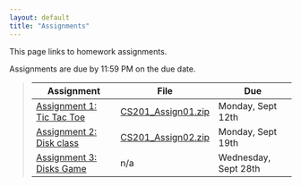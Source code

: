 ```yaml
---
layout: default
title: "Assignments"
---
```


This page links to homework assignments.

Assignments are due by 11:59 PM on the due date.

> Assignment | File | Due
> ---------- | ---- | ---
> [Assignment 1: Tic Tac Toe](assign01.html) | [CS201\_Assign01.zip](CS201_Assign01.zip) | Monday, Sept 12th
> [Assignment 2: Disk class](assign02.html) | [CS201\_Assign02.zip](CS201_Assign02.zip) | Monday, Sept 19th
> [Assignment 3: Disks Game](assign03.html) | n/a | Wednesday, Sept 28th

<!--
> [Assignment 4: Klondike](assign04.html) | [CS201\_Assign04.zip](CS201_Assign04.zip) | MS 1: Tuesday, June 21st<br>MS 2: Tuesday, July 12th
> [Assignment 5: Mandelbrot Set Renderer](assign05.html) | [CS201\_Assign05.zip](CS201_Assign05.zip) | Friday, July 22nd
> [Assignment 6: Web Crawler](assign06.html) | [CS201\_Assign06.zip](CS201_Assign06.zip) | Monday, August 8th
-->
